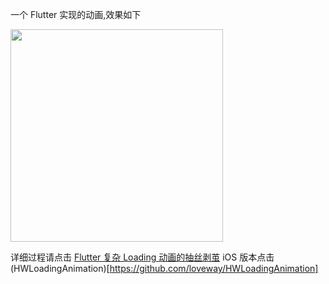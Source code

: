 一个 Flutter 实现的动画,效果如下

<img src="https://github.com/loveway/flutter_loading_animation/blob/master/screenshot/welcome.gif?raw=true" width="340px" />

详细过程请点击 [Flutter 复杂 Loading 动画的抽丝剥茧](https://www.jianshu.com/p/575431630d5c)
iOS 版本点击 (HWLoadingAnimation)[https://github.com/loveway/HWLoadingAnimation]
